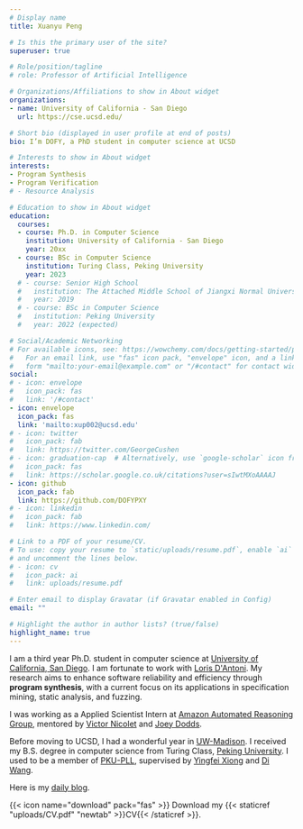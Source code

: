```yaml
---
# Display name
title: Xuanyu Peng

# Is this the primary user of the site?
superuser: true

# Role/position/tagline
# role: Professor of Artificial Intelligence

# Organizations/Affiliations to show in About widget
organizations:
- name: University of California - San Diego
  url: https://cse.ucsd.edu/

# Short bio (displayed in user profile at end of posts)
bio: I’m DOFY, a PhD student in computer science at UCSD

# Interests to show in About widget
interests:
- Program Synthesis
- Program Verification
# - Resource Analysis

# Education to show in About widget
education:
  courses:
  - course: Ph.D. in Computer Science
    institution: University of California - San Diego
    year: 20xx
  - course: BSc in Computer Science
    institution: Turing Class, Peking University
    year: 2023 
  # - course: Senior High School
  #   institution: The Attached Middle School of Jiangxi Normal University
  #   year: 2019
  # - course: BSc in Computer Science
  #   institution: Peking University
  #   year: 2022 (expected)

# Social/Academic Networking
# For available icons, see: https://wowchemy.com/docs/getting-started/page-builder/#icons
#   For an email link, use "fas" icon pack, "envelope" icon, and a link in the
#   form "mailto:your-email@example.com" or "/#contact" for contact widget.
social:
# - icon: envelope
#   icon_pack: fas
#   link: '/#contact'
- icon: envelope
  icon_pack: fas
  link: 'mailto:xup002@ucsd.edu'
# - icon: twitter
#   icon_pack: fab
#   link: https://twitter.com/GeorgeCushen
# - icon: graduation-cap  # Alternatively, use `google-scholar` icon from `ai` icon pack
#   icon_pack: fas
#   link: https://scholar.google.co.uk/citations?user=sIwtMXoAAAAJ
- icon: github
  icon_pack: fab
  link: https://github.com/DOFYPXY
# - icon: linkedin
#   icon_pack: fab
#   link: https://www.linkedin.com/

# Link to a PDF of your resume/CV.
# To use: copy your resume to `static/uploads/resume.pdf`, enable `ai` icons in `params.toml`, 
# and uncomment the lines below.
# - icon: cv
#   icon_pack: ai
#   link: uploads/resume.pdf

# Enter email to display Gravatar (if Gravatar enabled in Config)
email: ""

# Highlight the author in author lists? (true/false)
highlight_name: true
---
```


I am a third year Ph.D. student in computer science at [University of California, San Diego](https://cse.ucsd.edu/). I am fortunate to work with [Loris D'Antoni](https://pages.cs.wisc.edu/~loris/). My research aims to enhance software reliability and efficiency through **program synthesis**, with a current focus on its applications in specification mining, static analysis, and fuzzing.

I was working as a Applied Scientist Intern at [Amazon Automated Reasoning Group](https://www.amazon.science/research-areas/automated-reasoning), mentored by [Victor Nicolet](https://www.cs.toronto.edu/~victorn/) and [Joey Dodds](https://www.amazon.science/author/joey-dodds).

Before moving to UCSD, I had a wonderful year in [UW-Madison](https://www.wisc.edu/). I received my B.S. degree in computer science from Turing Class, [Peking University](https://pku.edu.cn). I used to be a member of [PKU-PLL](https://pl.cs.pku.edu.cn/), supervised by [Yingfei Xiong](https://xiongyingfei.github.io/) and [Di Wang](https://stonebuddha.github.io/).

Here is my [daily blog](http://dofy.top).

{{< icon name="download" pack="fas" >}} Download my {{< staticref "uploads/CV.pdf" "newtab" >}}CV{{< /staticref >}}.


